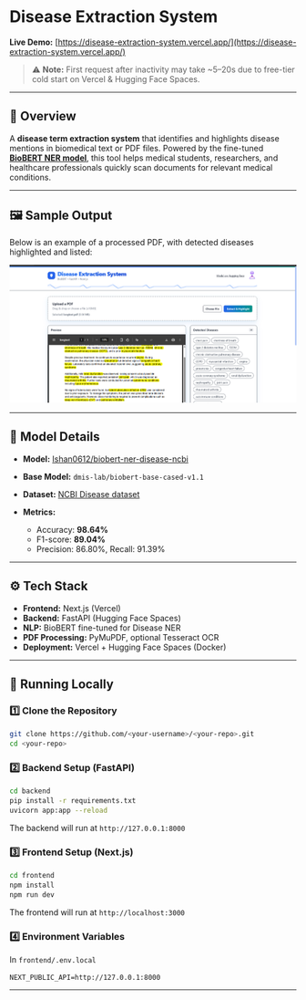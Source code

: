 # Disease Extraction System

**Live Demo:** [https://disease-extraction-system.vercel.app/](https://disease-extraction-system.vercel.app/)

> ⚠ **Note:** First request after inactivity may take \~5–20s due to free-tier cold start on Vercel & Hugging Face Spaces.

---

## 📌 Overview

A **disease term extraction system** that identifies and highlights disease mentions in biomedical text or PDF files.
Powered by the fine-tuned **[BioBERT NER model](https://huggingface.co/Ishan0612/biobert-ner-disease-ncbi)**, this tool helps medical students, researchers, and healthcare professionals quickly scan documents for relevant medical conditions.

---

## 🖼 Sample Output

Below is an example of a processed PDF, with detected diseases highlighted and listed:

![Sample Output](assets/sample-output.png)

---

## 🤖 Model Details

* **Model:** [Ishan0612/biobert-ner-disease-ncbi](https://huggingface.co/Ishan0612/biobert-ner-disease-ncbi)
* **Base Model:** `dmis-lab/biobert-base-cased-v1.1`
* **Dataset:** [NCBI Disease dataset](https://huggingface.co/datasets/ncbi_disease)
* **Metrics:**

  * Accuracy: **98.64%**
  * F1-score: **89.04%**
  * Precision: 86.80%, Recall: 91.39%

---

## ⚙️ Tech Stack

* **Frontend:** Next.js (Vercel)
* **Backend:** FastAPI (Hugging Face Spaces)
* **NLP:** BioBERT fine-tuned for Disease NER
* **PDF Processing:** PyMuPDF, optional Tesseract OCR
* **Deployment:** Vercel + Hugging Face Spaces (Docker)

---

## 🚀 Running Locally

### 1️⃣ Clone the Repository

```bash
git clone https://github.com/<your-username>/<your-repo>.git
cd <your-repo>
```

### 2️⃣ Backend Setup (FastAPI)

```bash
cd backend
pip install -r requirements.txt
uvicorn app:app --reload
```

The backend will run at `http://127.0.0.1:8000`

### 3️⃣ Frontend Setup (Next.js)

```bash
cd frontend
npm install
npm run dev
```

The frontend will run at `http://localhost:3000`

### 4️⃣ Environment Variables

In `frontend/.env.local`

```
NEXT_PUBLIC_API=http://127.0.0.1:8000
```

---
